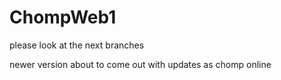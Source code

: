 # ChompWeb1

please look at the next branches

newer version about to come out with updates as chomp online
